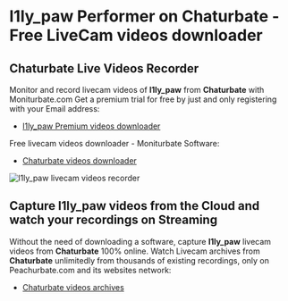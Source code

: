 # l1ly_paw Performer on Chaturbate - Free LiveCam videos downloader

## Chaturbate Live Videos Recorder

Monitor and record livecam videos of **l1ly_paw** from **Chaturbate** with Moniturbate.com
Get a premium trial for free by just and only registering with your Email address:
* [l1ly_paw Premium videos downloader](https://moniturbate.com/request-demo-licence-key.html)

Free livecam videos downloader - Moniturbate Software:
* [Chaturbate videos downloader](https://moniturbate.com/moniturbate-download-software.html)

![l1ly_paw livecam videos recorder](https://peachurnet.com/templates/moniturbate-software.png)


## Capture l1ly_paw videos from the Cloud and watch your recordings on Streaming

Without the need of downloading a software, capture **l1ly_paw** livecam videos from **Chaturbate** 100% online.
Watch Livecam archives from **Chaturbate** unlimitedly from thousands of existing recordings, only on Peachurbate.com and its websites network:
* [Chaturbate videos archives](https://peachurnet.com/)